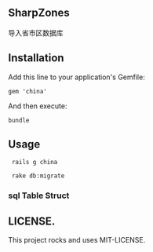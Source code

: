 ## SharpZones

导入省市区数据库

## Installation

Add this line to your application's Gemfile:

    gem 'china'


And then execute:

    bundle


## Usage

```
 rails g china

 rake db:migrate

```

### sql Table Struct




LICENSE.
-------------------------

This project rocks and uses MIT-LICENSE.